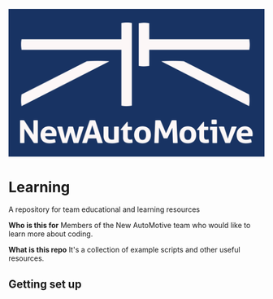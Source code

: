 <!-- <div align = 'center'>
    <img src="/assets/logo.png" width="200"><br>
</div> -->

![New AutoMotive](assets/logo.png)

# Learning
A repository for team educational and learning resources

**Who is this for**
Members of the New AutoMotive team who would like to learn more about coding. 

**What is this repo**
It's a collection of example scripts and other useful resources.

## Getting set up
